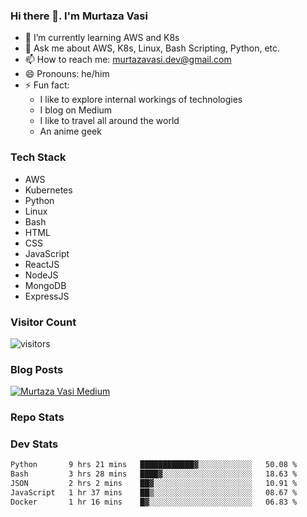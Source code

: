 ### Hi there 👋. I'm Murtaza Vasi

- 🌱 I’m currently learning AWS and K8s
- 💬 Ask me about AWS, K8s, Linux, Bash Scripting, Python, etc.
- 📫 How to reach me: murtazavasi.dev@gmail.com
- 😄 Pronouns: he/him
- ⚡ Fun fact:
  - I like to explore internal workings of technologies
  - I blog on Medium
  - I like to travel all around the world
  - An anime geek

### Tech Stack

- AWS
- Kubernetes
- Python
- Linux
- Bash
- HTML
- CSS
- JavaScript
- ReactJS
- NodeJS
- MongoDB
- ExpressJS

### Visitor Count

![visitors](https://visitor-badge.glitch.me/badge?page_id=murtazavasi.visitor-badge&left_color=green&right_color=red)

### Blog Posts

[![Murtaza Vasi Medium](https://github-readme-medium.vercel.app/?username=murtazavasi.dev&limit=3)](https://medium.com/@murtazavasi.dev)

### Repo Stats

### Dev Stats

<!--START_SECTION:waka-->

```txt
Python       9 hrs 21 mins   ████████████▓░░░░░░░░░░░░   50.08 %
Bash         3 hrs 28 mins   ████▓░░░░░░░░░░░░░░░░░░░░   18.63 %
JSON         2 hrs 2 mins    ██▓░░░░░░░░░░░░░░░░░░░░░░   10.91 %
JavaScript   1 hr 37 mins    ██▒░░░░░░░░░░░░░░░░░░░░░░   08.67 %
Docker       1 hr 16 mins    █▓░░░░░░░░░░░░░░░░░░░░░░░   06.83 %
```

<!--END_SECTION:waka-->
